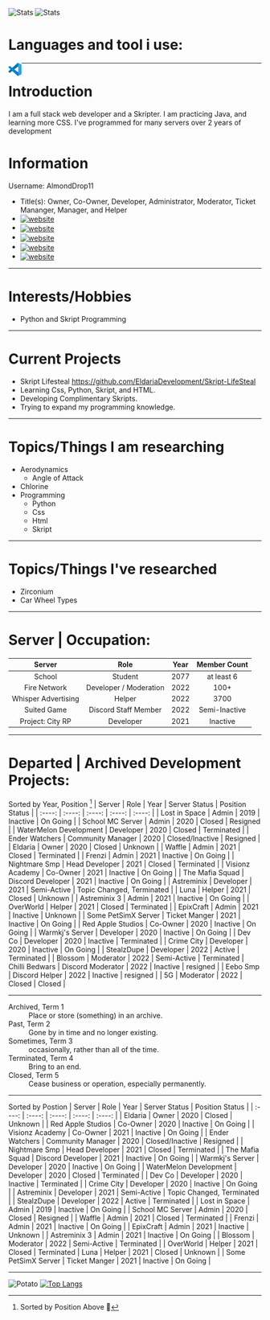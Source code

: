 ![Stats](https://github-readme-stats.vercel.app/api?username=EldariaDevelopment&bg_color=30,e96443,904e95&title_color=fff&text_color=fff&border_color=000000&border_radius=20&show_icons=true&icon_color=fff)
![Stats](https://github-readme-stats.vercel.app/api/top-langs/?username=EldariaDevelopment&bg_color=30,e96443,904e95&title_color=fff&text_color=fff&border_color=000000&border_radius=20&show_icons=true&icon_color=fff)

# Languages and tool i use:

<img align="left" alt="Visual Studio Code" width="26px" src="https://raw.githubusercontent.com/github/explore/80688e429a7d4ef2fca1e82350fe8e3517d3494d/topics/visual-studio-code/visual-studio-code.png" />

- - -
# Introduction
I am a full stack web developer and a Skripter. I am practicing Java, and learning more CSS. I've programmed for many servers over 2 years of development


# Information
Username: AlmondDrop11
* Title(s): Owner, Co-Owner, Developer, Administrator, Moderator, Ticket Mananger, Manager, and Helper
* <a href="https://github.com/MoonDevelopmentMc" target="_blank"><img alt="website" align="center" src="https://img.shields.io/badge/Organization-MoonMc-blue"></a>
* <a href="mailto://moonmcmanagement@gmail.com" target="_blank"><img alt="website" align="center" src="https://img.shields.io/badge/MoonMc-Email-blue"></a>
* <a href="https://github.com/EldariaDevelopmentMc" target="_blank"><img alt="website" align="center" src="https://img.shields.io/badge/Organization-Eldaria-blue"></a>
* <a href="mailto:// EldariaDevelopment@gmail.com" target="_blank"><img alt="website" align="center" src="https://img.shields.io/badge/Eldaria-Email-blue"></a>
* <a href="https://eldaria.fandom.com/wiki/Eldaria_Wiki" target="_blank"><img alt="website" align="center" src="https://img.shields.io/badge/Wiki-Eldaria-blue"></a>


- - -

# Interests/Hobbies

* Python and Skript Programming

- - -

# Current Projects

* Skript Lifesteal https://github.com/EldariaDevelopment/Skript-LifeSteal
* Learning Css, Python, Skript, and HTML.
* Developing Complimentary Skripts.
* Trying to expand my programming knowledge.

- - - -

# Topics/Things I am researching
* Aerodynamics
  * Angle of Attack
* Chlorine
* Programming
  * Python
  * Css
  * Html
  * Skript

- - - -
# Topics/Things I've researched
* Zirconium
* Car Wheel Types

- - - -

# Server | Occupation:

| Server | Role | Year | Member Count |
| :----: | :----: | :----: | :----: |
| School | Student | 2077 | at least 6 |
| Fire Network | Developer / Moderation | 2022 | 100+ |
| Whisper Advertising | Helper | 2022 | 3700 |
| Suited Game |  Discord Staff Member  | 2022 | Semi-Inactive |
| Project: City RP |  Developer  | 2021 | Inactive |

- - - -

# Departed | Archived Development Projects:

Sorted by Year, Position [^1]
| Server | Role | Year | Server Status | Position Status |
| :----: | :----: | :----: | :----: | :----: |
| Lost in Space | Admin | 2019 | Inactive | On Going |
| School MC Server | Admin | 2020 | Closed | Resigned |
| WaterMelon Development | Developer | 2020 | Closed | Terminated |
| Ender Watchers | Community Manager | 2020 | Closed/Inactive | Resigned |
| Eldaria | Owner | 2020 | Closed | Unknown |
| Waffle | Admin | 2021 | Closed | Terminated |
| Frenzi | Admin | 2021 | Inactive | On Going |
| Nightmare Smp | Head Developer | 2021 | Closed | Terminated | 
| Visionz Academy | Co-Owner | 2021 | Inactive | On Going |
| The Mafia Squad | Discord Developer | 2021  | Inactive | On Going |
| Astreminix | Developer | 2021 | Semi-Active | Topic Changed, Terminated |
| Luna | Helper | 2021 | Closed | Unknown |
| Astreminix 3 | Admin | 2021 | Inactive | On Going |
| OverWorld | Helper | 2021 | Closed | Terminated |
| EpixCraft | Admin | 2021 | Inactive | Unknown |
| Some PetSimX Server | Ticket Manger | 2021 | Inactive | On Going |
| Red Apple Studios | Co-Owner | 2020 | Inactive | On Going |
| Warmkj's Server | Developer | 2020 | Inactive | On Going |
| Dev Co | Developer | 2020 | Inactive | Terminated |
| Crime City | Developer | 2020 | Inactive | On Going |
| StealzDupe | Developer | 2022 | Active | Terminated |
| Blossom | Moderator | 2022 | Semi-Active | Terminated |
 Chilli Bedwars |  Discord Moderator  | 2022 | Inactive | resigned |
| Eebo Smp |  Discord Helper  |  2022 | Inactive | resigned |
| 5G | Moderator | 2022 | Closed | Closed |

- - - -

<dl>
  <dt>Archived, Term 1</dt>
  <dd>Place or store (something) in an archive.</dd>
  <dt>Past, Term 2</dt>
  <dd>Gone by in time and no longer existing.</dd>
  <dt>Sometimes, Term 3</dt>
  <dd>occasionally, rather than all of the time.</dd>
  <dt>Terminated, Term 4</dt>
  <dd>Bring to an end.</dd>
  <dt>Closed, Term 5</dt>
  <dd>Cease business or operation, especially permanently.</dd>
</dl>

- - - -

Sorted by Postion
| Server | Role | Year | Server Status | Position Status |
| :----: | :----: | :----: | :----: | :----: |
| Eldaria | Owner | 2020 | Closed | Unknown |
| Red Apple Studios | Co-Owner | 2020 | Inactive | On Going |
| Visionz Academy | Co-Owner | 2021 | Inactive | On Going |
| Ender Watchers | Community Manager | 2020 | Closed/Inactive | Resigned |
| Nightmare Smp | Head Developer | 2021 | Closed | Terminated |
| The Mafia Squad | Discord Developer | 2021  | Inactive | On Going |
| Warmkj's Server | Developer | 2020 | Inactive | On Going |
| WaterMelon Development | Developer | 2020 | Closed | Terminated |
| Dev Co | Developer | 2020 | Inactive | Terminated |
| Crime City | Developer | 2020 | Inactive | On Going |
| Astreminix | Developer | 2021 | Semi-Active | Topic Changed, Terminated |
| StealzDupe | Developer | 2022 | Active | Terminated |
| Lost in Space | Admin | 2019 | Inactive | On Going |
| School MC Server | Admin | 2020 | Closed | Resigned |
| Waffle | Admin | 2021 | Closed | Terminated |
| Frenzi | Admin | 2021 | Inactive | On Going |
| EpixCraft | Admin | 2021 | Inactive | Unknown |
| Astreminix 3 | Admin | 2021 | Inactive | On Going |
| Blossom | Moderator | 2022 | Semi-Active | Terminated |
| OverWorld | Helper | 2021 | Closed | Terminated 
| Luna | Helper | 2021 | Closed | Unknown |
| Some PetSimX Server | Ticket Manger | 2021 | Inactive | On Going |

[^1]: Sorted by Position Above 🔼

- - - -
![Potato](https://github-readme-stats.vercel.app/api?username=EldariaDevelopment&show_icons=true&theme=tokyonight&border_radius=20&border_color=#000000)
[![Top Langs](https://github-readme-stats.vercel.app/api/top-langs/?username=EldariaDevelopment&show_icons=true&theme=tokyonight&border_radius=20&border_color=#000000)](https://github.com/EldariaDevelopment/github-readme-stats)
